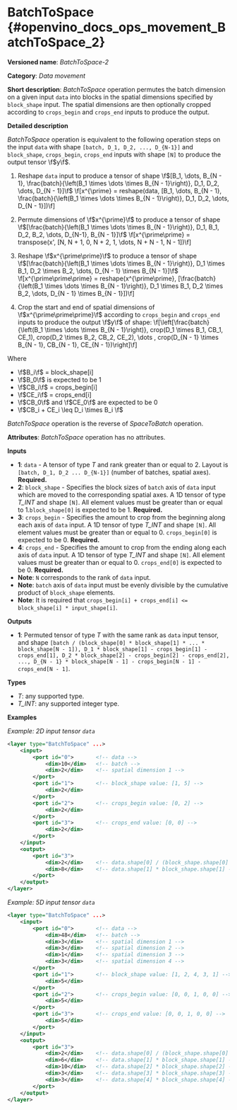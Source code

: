# BatchToSpace {#openvino_docs_ops_movement_BatchToSpace_2}

**Versioned name**: *BatchToSpace-2*

**Category**: *Data movement*

**Short description**: *BatchToSpace* operation permutes the batch dimension on a given input `data` into blocks in the spatial dimensions specified by `block_shape` input. The spatial dimensions are then optionally cropped according to `crops_begin` and `crops_end` inputs to produce the output.

**Detailed description**

*BatchToSpace* operation is equivalent to the following operation steps on the input `data` with shape `[batch, D_1, D_2, ..., D_{N-1}]` and `block_shape`, `crops_begin`, `crops_end` inputs with shape `[N]` to produce the output tensor \f$y\f$.

1. Reshape `data` input to produce a tensor of shape \f$[B_1, \dots, B_{N - 1}, \frac{batch}{\left(B_1 \times \dots \times B_{N - 1}\right)}, D_1, D_2, \dots, D_{N - 1}]\f$
\f[x^{\prime} = reshape(data, [B_1, \dots, B_{N - 1}, \frac{batch}{\left(B_1 \times \dots \times B_{N - 1}\right)}, D_1, D_2, \dots, D_{N - 1}])\f]

2. Permute dimensions of \f$x^{\prime}\f$ to produce a tensor of shape \f$[\frac{batch}{\left(B_1 \times \dots \times B_{N - 1}\right)}, D_1, B_1, D_2, B_2, \dots, D_{N-1}, B_{N - 1}]\f$
\f[x^{\prime\prime} = transpose(x', [N, N + 1, 0, N + 2, 1, \dots, N + N - 1, N - 1])\f]

3. Reshape \f$x^{\prime\prime}\f$ to produce a tensor of shape \f$[\frac{batch}{\left(B_1 \times \dots \times B_{N - 1}\right)}, D_1 \times B_1, D_2 \times B_2, \dots, D_{N - 1} \times B_{N - 1}]\f$
\f[x^{\prime\prime\prime} = reshape(x^{\prime\prime}, [\frac{batch}{\left(B_1 \times \dots \times B_{N - 1}\right)}, D_1 \times B_1, D_2 \times B_2, \dots, D_{N - 1} \times B_{N - 1}])\f]

4. Crop the start and end of spatial dimensions of \f$x^{\prime\prime\prime}\f$ according to `crops_begin` and `crops_end` inputs to produce the output \f$y\f$ of shape:
\f[\left[\frac{batch}{\left(B_1 \times \dots \times B_{N - 1}\right)}, crop(D_1 \times B_1, CB_1, CE_1), crop(D_2 \times B_2, CB_2, CE_2), \dots , crop(D_{N - 1} \times B_{N - 1}, CB_{N - 1}, CE_{N - 1})\right]\f]

Where

- \f$B_i\f$ = block_shape[i]
- \f$B_0\f$ is expected to be 1
- \f$CB_i\f$ = crops_begin[i]
- \f$CE_i\f$ = crops_end[i]
- \f$CB_0\f$ and \f$CE_0\f$ are expected to be 0
- \f$CB_i + CE_i \leq D_i \times B_i \f$

*BatchToSpace* operation is the reverse of *SpaceToBatch* operation.

**Attributes**: *BatchToSpace* operation has no attributes.

**Inputs**

*   **1**: `data` - A tensor of type *T* and rank greater than or equal to 2. Layout is `[batch, D_1, D_2 ... D_{N-1}]` (number of batches, spatial axes). **Required.**
*   **2**: `block_shape` - Specifies the block sizes of `batch` axis of `data` input which are moved to the corresponding spatial axes. A 1D tensor of type *T_INT* and shape `[N]`. All element values must be greater than or equal to 1.`block_shape[0]` is expected to be 1. **Required.**
*   **3**: `crops_begin` - Specifies the amount to crop from the beginning along each axis of `data` input. A 1D tensor of type *T_INT* and shape `[N]`. All element values must be greater than or equal to 0. `crops_begin[0]` is expected to be 0. **Required.**
*   **4**: `crops_end` - Specifies the amount to crop from the ending along each axis of `data` input. A 1D tensor of type *T_INT* and shape `[N]`. All element values must be greater than or equal to 0. `crops_end[0]` is expected to be 0. **Required.**
*   **Note**: `N` corresponds to the rank of `data` input.
*   **Note**: `batch` axis of `data` input must be evenly divisible by the cumulative product of `block_shape` elements.
*   **Note**: It is required that `crops_begin[i] + crops_end[i] <= block_shape[i] * input_shape[i]`.

**Outputs**

*   **1**: Permuted tensor of type *T* with the same rank as `data` input tensor, and shape `[batch / (block_shape[0] * block_shape[1] * ... * block_shape[N - 1]), D_1 * block_shape[1] - crops_begin[1] - crops_end[1], D_2 * block_shape[2] - crops_begin[2] - crops_end[2], ..., D_{N - 1} * block_shape[N - 1] - crops_begin[N - 1] - crops_end[N - 1]`.

**Types**

* *T*: any supported type.
* *T_INT*: any supported integer type.

**Examples**

*Example: 2D input tensor `data`*

```xml
<layer type="BatchToSpace" ...>
    <input>
        <port id="0">       <!-- data -->
            <dim>10</dim>   <!-- batch -->
            <dim>2</dim>    <!-- spatial dimension 1 -->
        </port>
        <port id="1">       <!-- block_shape value: [1, 5] -->
            <dim>2</dim>
        </port>
        <port id="2">       <!-- crops_begin value: [0, 2] -->
            <dim>2</dim>
        </port>
        <port id="3">       <!-- crops_end value: [0, 0] -->
            <dim>2</dim>
        </port>
    </input>
    <output>
        <port id="3">
            <dim>2</dim>    <!-- data.shape[0] / (block_shape.shape[0] * block_shape.shape[1]) -->
            <dim>8</dim>    <!-- data.shape[1] * block_shape.shape[1] - crops_begin[1] - crops_end[1]-->
        </port>
    </output>
</layer>
```

*Example: 5D input tensor `data`*

```xml
<layer type="BatchToSpace" ...>
    <input>
        <port id="0">       <!-- data -->
            <dim>48</dim>   <!-- batch -->
            <dim>3</dim>    <!-- spatial dimension 1 -->
            <dim>3</dim>    <!-- spatial dimension 2 -->
            <dim>1</dim>    <!-- spatial dimension 3 -->
            <dim>3</dim>    <!-- spatial dimension 4 -->
        </port>
        <port id="1">       <!-- block_shape value: [1, 2, 4, 3, 1] -->
            <dim>5</dim>
        </port>
        <port id="2">       <!-- crops_begin value: [0, 0, 1, 0, 0] -->
            <dim>5</dim>
        </port>
        <port id="3">       <!-- crops_end value: [0, 0, 1, 0, 0] -->
            <dim>5</dim>
        </port>
    </input>
    <output>
        <port id="3">
            <dim>2</dim>    <!-- data.shape[0] / (block_shape.shape[0] * block_shape.shape[1] * ... * block_shape.shape[4]) -->
            <dim>6</dim>    <!-- data.shape[1] * block_shape.shape[1] - crops_begin[1] - crops_end[1]-->
            <dim>10</dim>   <!-- data.shape[2] * block_shape.shape[2] - crops_begin[2] - crops_end[2] -->
            <dim>3</dim>    <!-- data.shape[3] * block_shape.shape[3] - crops_begin[3] - crops_end[3] -->
            <dim>3</dim>    <!-- data.shape[4] * block_shape.shape[4] - crops_begin[4] - crops_end[4] -->
        </port>
    </output>
</layer>
```
